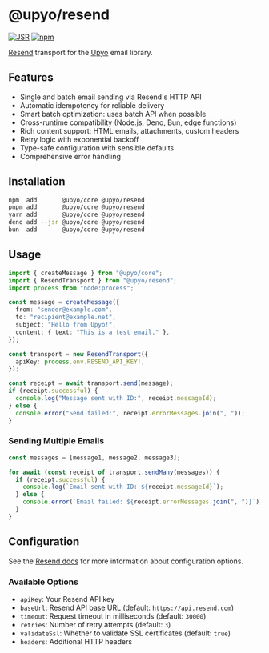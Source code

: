 <!-- deno-fmt-ignore-file -->

@upyo/resend
============

[![JSR][JSR badge]][JSR]
[![npm][npm badge]][npm]

[Resend] transport for the [Upyo] email library.

[JSR]: https://jsr.io/@upyo/resend
[JSR badge]: https://jsr.io/badges/@upyo/resend
[npm]: https://www.npmjs.com/package/@upyo/resend
[npm badge]: https://img.shields.io/npm/v/@upyo/resend?logo=npm
[Resend]: https://resend.com/
[Upyo]: https://upyo.org/


Features
--------

 -  Single and batch email sending via Resend's HTTP API
 -  Automatic idempotency for reliable delivery
 -  Smart batch optimization: uses batch API when possible
 -  Cross-runtime compatibility (Node.js, Deno, Bun, edge functions)
 -  Rich content support: HTML emails, attachments, custom headers
 -  Retry logic with exponential backoff
 -  Type-safe configuration with sensible defaults
 -  Comprehensive error handling


Installation
------------

~~~~ sh
npm  add       @upyo/core @upyo/resend
pnpm add       @upyo/core @upyo/resend
yarn add       @upyo/core @upyo/resend
deno add --jsr @upyo/core @upyo/resend
bun  add       @upyo/core @upyo/resend
~~~~


Usage
-----

~~~~ typescript
import { createMessage } from "@upyo/core";
import { ResendTransport } from "@upyo/resend";
import process from "node:process";

const message = createMessage({
  from: "sender@example.com",
  to: "recipient@example.net",
  subject: "Hello from Upyo!",
  content: { text: "This is a test email." },
});

const transport = new ResendTransport({
  apiKey: process.env.RESEND_API_KEY!,
});

const receipt = await transport.send(message);
if (receipt.successful) {
  console.log("Message sent with ID:", receipt.messageId);
} else {
  console.error("Send failed:", receipt.errorMessages.join(", "));
}
~~~~

### Sending Multiple Emails

~~~~ typescript
const messages = [message1, message2, message3];

for await (const receipt of transport.sendMany(messages)) {
  if (receipt.successful) {
    console.log(`Email sent with ID: ${receipt.messageId}`);
  } else {
    console.error(`Email failed: ${receipt.errorMessages.join(", ")}`);
  }
}
~~~~




Configuration
-------------

See the [Resend docs] for more information about configuration options.

[Resend docs]: https://resend.com/docs

### Available Options

 -  `apiKey`: Your Resend API key
 -  `baseUrl`: Resend API base URL (default: `https://api.resend.com`)
 -  `timeout`: Request timeout in milliseconds (default: `30000`)
 -  `retries`: Number of retry attempts (default: `3`)
 -  `validateSsl`: Whether to validate SSL certificates (default: `true`)
 -  `headers`: Additional HTTP headers
